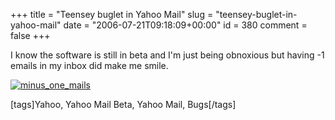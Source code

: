 +++
title = "Teensey buglet in Yahoo Mail"
slug = "teensey-buglet-in-yahoo-mail"
date = "2006-07-21T09:18:09+00:00"
id = 380
comment = false
+++

I know the software is still in beta and I'm just being obnoxious but having -1 emails in my inbox did make me smile. 

[![minus_one_mails](/images/flickr/2024_download/194613265_264eeba4fe_o.jpg)](http://www.flickr.com/photos/bandon1/194613265/ "Photo Sharing")

[tags]Yahoo, Yahoo Mail Beta, Yahoo Mail, Bugs[/tags]
